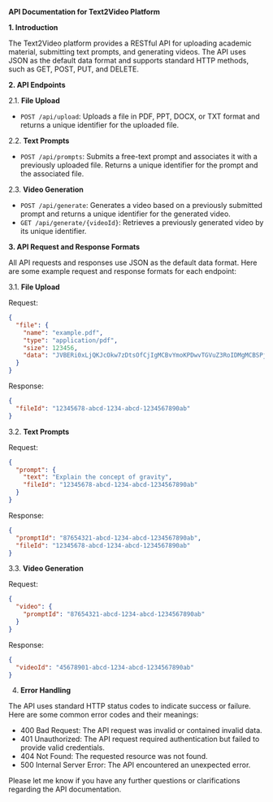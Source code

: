 **API Documentation for Text2Video Platform**

**1. Introduction**

The Text2Video platform provides a RESTful API for uploading academic material, submitting text prompts, and generating videos. The API uses JSON as the default data format and supports standard HTTP methods, such as GET, POST, PUT, and DELETE.

**2. API Endpoints**

2.1. **File Upload**

* `POST /api/upload`: Uploads a file in PDF, PPT, DOCX, or TXT format and returns a unique identifier for the uploaded file.

2.2. **Text Prompts**

* `POST /api/prompts`: Submits a free-text prompt and associates it with a previously uploaded file. Returns a unique identifier for the prompt and the associated file.

2.3. **Video Generation**

* `POST /api/generate`: Generates a video based on a previously submitted prompt and returns a unique identifier for the generated video.
* `GET /api/generate/{videoId}`: Retrieves a previously generated video by its unique identifier.

**3. API Request and Response Formats**

All API requests and responses use JSON as the default data format. Here are some example request and response formats for each endpoint:

3.1. **File Upload**

Request:
```json
{
  "file": {
    "name": "example.pdf",
    "type": "application/pdf",
    "size": 123456,
    "data": "JVBERi0xLjQKJcOkw7zDtsOfCjIgMCBvYmoKPDwvTGVuZ3RoIDMgMCBSPj4Kc3RyZWFtCkJUCjAgMCBUZAovRjEgMTIgVGYKKC4uLlR4dC4uLikKRVQKZW5kc3RyZWFtCmVuZG9iagoKMyAwIG9iagozOTAKZW5kb2JqCg=="
  }
}
```
Response:
```json
{
  "fileId": "12345678-abcd-1234-abcd-1234567890ab"
}
```
3.2. **Text Prompts**

Request:
```json
{
  "prompt": {
    "text": "Explain the concept of gravity",
    "fileId": "12345678-abcd-1234-abcd-1234567890ab"
  }
}
```
Response:
```json
{
  "promptId": "87654321-abcd-1234-abcd-1234567890ab",
  "fileId": "12345678-abcd-1234-abcd-1234567890ab"
}
```
3.3. **Video Generation**

Request:
```json
{
  "video": {
    "promptId": "87654321-abcd-1234-abcd-1234567890ab"
  }
}
```
Response:
```json
{
  "videoId": "45678901-abcd-1234-abcd-1234567890ab"
}
```
4. **Error Handling**

The API uses standard HTTP status codes to indicate success or failure. Here are some common error codes and their meanings:

* 400 Bad Request: The API request was invalid or contained invalid data.
* 401 Unauthorized: The API request required authentication but failed to provide valid credentials.
* 404 Not Found: The requested resource was not found.
* 500 Internal Server Error: The API encountered an unexpected error.

Please let me know if you have any further questions or clarifications regarding the API documentation.